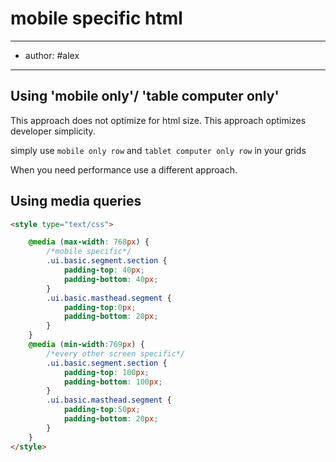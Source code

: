 # mobile specific html
---
- author: #alex 
---


## Using 'mobile only'/ 'table computer only'
This approach does not optimize for html size. This approach optimizes developer simplicity. 


simply use 
`mobile only row` and `tablet computer only row` in your grids

When you need performance use a different approach. 

## Using media queries 
```html
<style type="text/css">

	@media (max-width: 768px) { 
		/*mobile specific*/
		.ui.basic.segment.section {
			padding-top: 40px;
			padding-bottom: 40px;
		}
		.ui.basic.masthead.segment {
			padding-top:0px;
			padding-bottom: 20px;
		}
	}
	@media (min-width:769px) {
		/*every other screen specific*/
		.ui.basic.segment.section {
			padding-top: 100px;
			padding-bottom: 100px;
		}
		.ui.basic.masthead.segment {
			padding-top:50px;
			padding-bottom: 20px;
		}
	}
</style>
```